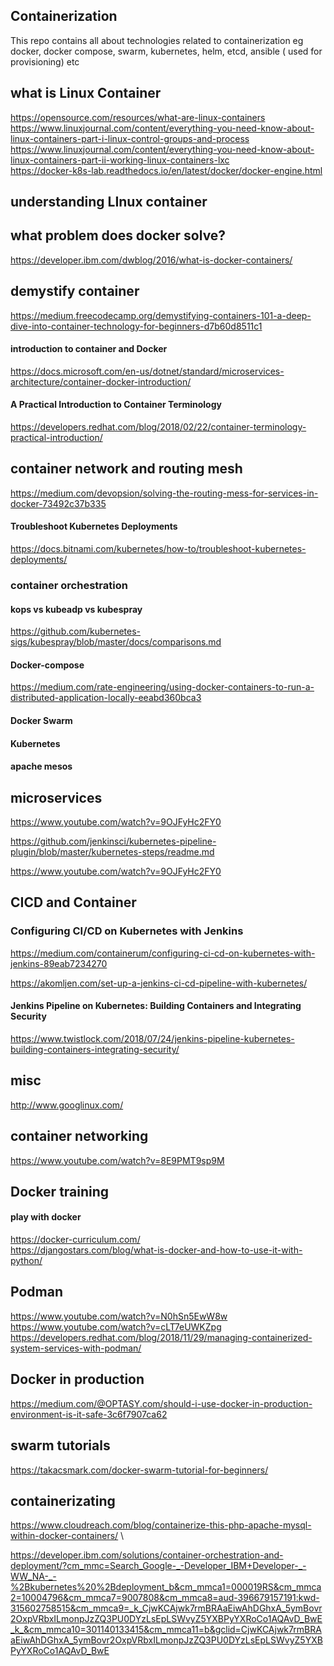 ## Containerization
This repo contains all about technologies related to containerization eg docker, docker compose, swarm, kubernetes, helm, etcd, ansible ( used for provisioning) etc

## what is Linux Container 
https://opensource.com/resources/what-are-linux-containers \
https://www.linuxjournal.com/content/everything-you-need-know-about-linux-containers-part-i-linux-control-groups-and-process \
https://www.linuxjournal.com/content/everything-you-need-know-about-linux-containers-part-ii-working-linux-containers-lxc \
https://docker-k8s-lab.readthedocs.io/en/latest/docker/docker-engine.html

## understanding LInux container 
## what problem does docker solve? 
https://developer.ibm.com/dwblog/2016/what-is-docker-containers/

## demystify container
https://medium.freecodecamp.org/demystifying-containers-101-a-deep-dive-into-container-technology-for-beginners-d7b60d8511c1

#### introduction to container and Docker
https://docs.microsoft.com/en-us/dotnet/standard/microservices-architecture/container-docker-introduction/

#### A Practical Introduction to Container Terminology
https://developers.redhat.com/blog/2018/02/22/container-terminology-practical-introduction/

## container network and routing mesh
https://medium.com/devopsion/solving-the-routing-mess-for-services-in-docker-73492c37b335

#### Troubleshoot Kubernetes Deployments
https://docs.bitnami.com/kubernetes/how-to/troubleshoot-kubernetes-deployments/

### container orchestration 

#### kops vs kubeadp vs kubespray
https://github.com/kubernetes-sigs/kubespray/blob/master/docs/comparisons.md

#### Docker-compose
https://medium.com/rate-engineering/using-docker-containers-to-run-a-distributed-application-locally-eeabd360bca3
#### Docker Swarm 

#### Kubernetes
#### apache mesos 


## microservices
https://www.youtube.com/watch?v=9OJFyHc2FY0

https://github.com/jenkinsci/kubernetes-pipeline-plugin/blob/master/kubernetes-steps/readme.md 


https://www.youtube.com/watch?v=9OJFyHc2FY0


## CICD and Container

### Configuring CI/CD on Kubernetes with Jenkins
https://medium.com/containerum/configuring-ci-cd-on-kubernetes-with-jenkins-89eab7234270



https://akomljen.com/set-up-a-jenkins-ci-cd-pipeline-with-kubernetes/


#### Jenkins Pipeline on Kubernetes: Building Containers and Integrating Security
https://www.twistlock.com/2018/07/24/jenkins-pipeline-kubernetes-building-containers-integrating-security/





## misc 
http://www.googlinux.com/

## container networking 
https://www.youtube.com/watch?v=8E9PMT9sp9M


## Docker training 
#### play with docker 
https://docker-curriculum.com/ \
https://djangostars.com/blog/what-is-docker-and-how-to-use-it-with-python/




## Podman ############################################
https://www.youtube.com/watch?v=N0hSn5EwW8w \
https://www.youtube.com/watch?v=cLT7eUWKZpg \
https://developers.redhat.com/blog/2018/11/29/managing-containerized-system-services-with-podman/


## Docker in production 
https://medium.com/@OPTASY.com/should-i-use-docker-in-production-environment-is-it-safe-3c6f7907ca62


## swarm tutorials
https://takacsmark.com/docker-swarm-tutorial-for-beginners/


## containerizating 
https://www.cloudreach.com/blog/containerize-this-php-apache-mysql-within-docker-containers/ \

https://developer.ibm.com/solutions/container-orchestration-and-deployment/?cm_mmc=Search_Google-_-Developer_IBM+Developer-_-WW_NA-_-%2Bkubernetes%20%2Bdeployment_b&cm_mmca1=000019RS&cm_mmca2=10004796&cm_mmca7=9007808&cm_mmca8=aud-396679157191:kwd-315602758515&cm_mmca9=_k_CjwKCAjwk7rmBRAaEiwAhDGhxA_5ymBovr2OxpVRbxILmonpJzZQ3PU0DYzLsEpLSWvyZ5YXBPyYXRoCo1AQAvD_BwE_k_&cm_mmca10=301140133415&cm_mmca11=b&gclid=CjwKCAjwk7rmBRAaEiwAhDGhxA_5ymBovr2OxpVRbxILmonpJzZQ3PU0DYzLsEpLSWvyZ5YXBPyYXRoCo1AQAvD_BwE
